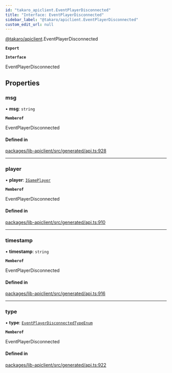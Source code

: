 ```yaml
---
id: "takaro_apiclient.EventPlayerDisconnected"
title: "Interface: EventPlayerDisconnected"
sidebar_label: "@takaro/apiclient.EventPlayerDisconnected"
custom_edit_url: null
---
```


[@takaro/apiclient](../modules/takaro_apiclient.md).EventPlayerDisconnected

**`Export`**

**`Interface`**

EventPlayerDisconnected

## Properties

### msg

• **msg**: `string`

**`Memberof`**

EventPlayerDisconnected

#### Defined in

[packages/lib-apiclient/src/generated/api.ts:928](https://github.com/niekcandaele/Takaro/blob/91fb19b/packages/lib-apiclient/src/generated/api.ts#L928)

___

### player

• **player**: [`IGamePlayer`](takaro_apiclient.IGamePlayer.md)

**`Memberof`**

EventPlayerDisconnected

#### Defined in

[packages/lib-apiclient/src/generated/api.ts:910](https://github.com/niekcandaele/Takaro/blob/91fb19b/packages/lib-apiclient/src/generated/api.ts#L910)

___

### timestamp

• **timestamp**: `string`

**`Memberof`**

EventPlayerDisconnected

#### Defined in

[packages/lib-apiclient/src/generated/api.ts:916](https://github.com/niekcandaele/Takaro/blob/91fb19b/packages/lib-apiclient/src/generated/api.ts#L916)

___

### type

• **type**: [`EventPlayerDisconnectedTypeEnum`](../modules/takaro_apiclient.md#eventplayerdisconnectedtypeenum-1)

**`Memberof`**

EventPlayerDisconnected

#### Defined in

[packages/lib-apiclient/src/generated/api.ts:922](https://github.com/niekcandaele/Takaro/blob/91fb19b/packages/lib-apiclient/src/generated/api.ts#L922)
